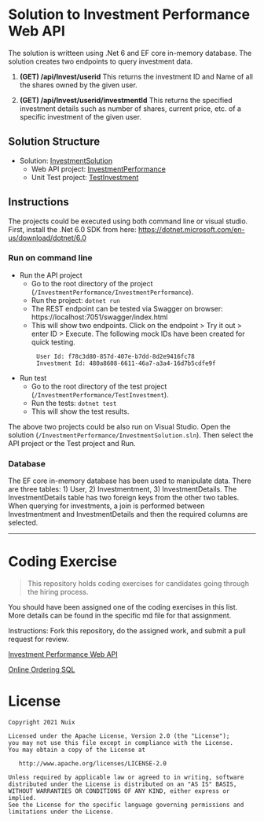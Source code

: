 # Solution to Investment Performance Web API

The solution is writteen using .Net 6 and EF core in-memory database. The solution creates two endpoints to query investment data. 
1. **(GET) /api​/Invest​/userid** This returns the investment ID and Name of all the shares owned by the given user. 

2. **(GET) /api​/Invest​/userid/investmentId** This returns the specified investment details such as number of shares, current price, etc. of a specific investment of the given user.

## Solution Structure
* Solution: [InvestmentSolution](InvestmentSolution/)
    - Web API project: [InvestmentPerformance](InvestmentSolution/InvestmentPerformance/)
    - Unit Test project: [TestInvestment](InvestmentSolution/TestInvestment/)

## Instructions

The projects could be executed using both command line or visual studio. First, install the .Net 6.0 SDK from here: https://dotnet.microsoft.com/en-us/download/dotnet/6.0 

### Run on command line

* Run the API project
    - Go to the root directory of the project (`/InvestmentPerformance/InvestmentPerformance`).
    - Run the project: `dotnet run`
    - The REST endpoint can be tested via Swagger on browser: https://localhost:7051/swagger/index.html
    - This will show two endpoints. Click on the endpoint > Try it out > enter ID > Execute. The following mock IDs have been created for quick testing.
```
        User Id: f78c3d80-857d-407e-b7dd-8d2e9416fc78
        Investment Id: 480a8608-6611-46a7-a3a4-16d7b5cdfe9f
```
* Run test 
    - Go to the root directory of the test project (`/InvestmentPerformance/TestInvestment`).
    - Run the tests: `dotnet test`
    - This will show the test results.

The above two projects could be also run on Visual Studio. Open the solution (`/InvestmentPerformance/InvestmentSolution.sln`). Then select the API project or the Test project and Run.   

### Database
The EF core in-memory database has been used to manipulate data. There are three tables: 1) User, 2) Investmentment, 3) InvestmentDetails. The InvestmentDetails table has two foreign keys from the other two tables. When querying for investments, a join is performed between Investmentment and InvestmentDetails and then the required columns are selected. 
 
 ------------------

# Coding Exercise
> This repository holds coding exercises for candidates going through the hiring process.

You should have been assigned one of the coding exercises in this list.  More details can be found in the specific md file for that assignment.

Instructions: Fork this repository, do the assigned work, and submit a pull request for review.

[Investment Performance Web API](InvestmentPerformanceWebAPI.md#investment-performance-web-api)

[Online Ordering SQL](OnlineOrderingSQL.md#online-ordering)

# License

```
Copyright 2021 Nuix

Licensed under the Apache License, Version 2.0 (the "License");
you may not use this file except in compliance with the License.
You may obtain a copy of the License at

   http://www.apache.org/licenses/LICENSE-2.0

Unless required by applicable law or agreed to in writing, software
distributed under the License is distributed on an "AS IS" BASIS,
WITHOUT WARRANTIES OR CONDITIONS OF ANY KIND, either express or implied.
See the License for the specific language governing permissions and
limitations under the License.
```
